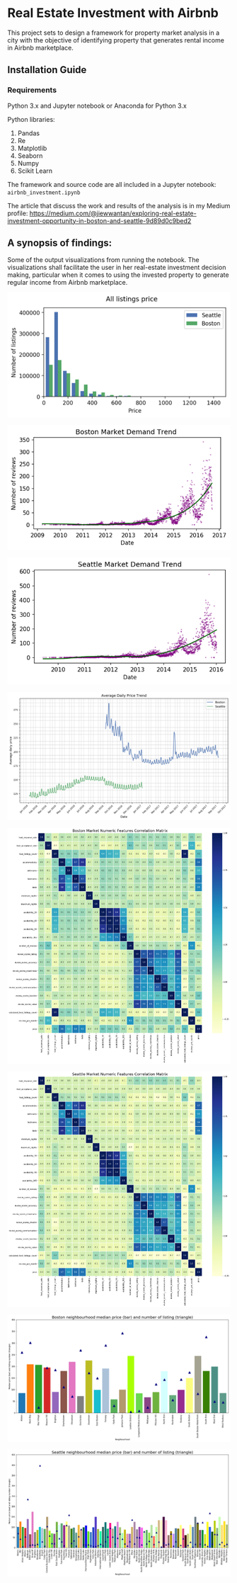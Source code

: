 # Real Estate Investment with Airbnb


This project sets to design a framework for property market analysis in a city with the objective of identifying property that generates rental income in Airbnb marketplace. 

## Installation Guide

### Requirements 

Python 3.x and Jupyter notebook 
or 
Anaconda for Python 3.x

Python libraries:

1. Pandas
2. Re
3. Matplotlib
4. Seaborn
5. Numpy
6. Scikit Learn

The framework and source code are all included in a Jupyter notebook: ```airbnb_investment.ipynb```

The article that discuss the work and results of the analysis is in my Medium profile: 
https://medium.com/@jiewwantan/exploring-real-estate-investment-opportunity-in-boston-and-seattle-9d89d0c9bed2

## A synopsis of findings: 

Some of the output visualizations from running the notebook. The visualizations shall facilitate the user in her real-estate investment decision making, particular when it comes to using the invested property to generate regular income from Airbnb marketplace.

[image1]: https://github.com/jiewwantan/Real_estate_Investment_with_Airbnb/blob/master/listing_distribution.png "Listing Distribution"
![Listing Distribution][image1]

[image2]: https://github.com/jiewwantan/Real_estate_Investment_with_Airbnb/blob/master/boston_demand_trend.png "boston demand trend"
![boston demand trend][image2]

[image3]: https://github.com/jiewwantan/Real_estate_Investment_with_Airbnb/blob/master/seattle_demand_trend.png "seattle demand trend"
![seattle demand trend][image3]

[image4]: https://github.com/jiewwantan/Real_estate_Investment_with_Airbnb/blob/master/avg_daily_price_trend.png "average daily price trend"
![average daily price trend][image4]

[image5]: https://github.com/jiewwantan/Real_estate_Investment_with_Airbnb/blob/master/boston_corr_matrix.png "boston corr matrix"
![boston corr matrix][image5]

[image6]: https://github.com/jiewwantan/Real_estate_Investment_with_Airbnb/blob/master/seattle_corr_matrix.png "seattle corr matrix"
![seattle corr matrix][image6]

[image7]: https://github.com/jiewwantan/Real_estate_Investment_with_Airbnb/blob/master/boston_neighbourhood_price_count.png "boston_neighbourhood_price_count"
![boston_neighbourhood_price_count][image7]

[image8]: https://github.com/jiewwantan/Real_estate_Investment_with_Airbnb/blob/master/seattle_neighbourhood_price_count.png "seattle_neighbourhood_price_count"
![seattle_neighbourhood_price_count][image8]
